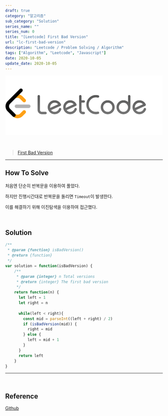```yaml
---
draft: true
category: "알고리즘"
sub_category: "Solution"
series_name: ""
series_num: 0
title: "[Leetcode] First Bad Version"
url: "lc-first-bad-version"
description: "Leetcode / Problem Solving / Algorithm"
tags: ["Algorithm", "Leetcode", "Javascript"]
date: 2020-10-05
update_date: 2020-10-05
---
```

![](https://raw.githubusercontent.com/akasai/Algorithm-Solutions/master/Leetcode/leetcode-logo.png)

<br>

> [First Bad Version](https://leetcode.com/problems/first-bad-version)

***

## How To Solve

처음엔 단순히 반복문을 이용하여 풀었다.

하지만 진행시간대로 반복문을 돌리면 `Timeout`이 발생한다.

이를 해결하기 위해 이진탐색을 이용하여 접근했다.

<br>

## Solution

```javascript
/**
 * @param {function} isBadVersion()
 * @return {function}
 */
var solution = function(isBadVersion) {
    /**
     * @param {integer} n Total versions
     * @return {integer} The first bad version
     */
    return function(n) {
      let left = 1
      let right = n
      
      while(left < right){
        const mid = parseInt((left + right) / 2)
        if (isBadVersion(mid)) {
          right = mid    
        } else {
          left = mid + 1
        }
      }
      return left
    }
}
```

***

<br>

## Reference

<span class="reference">

[Github](https://github.com/akasai/Algorithm-Solutions/blob/master/Leetcode/Solution/11.First_Bad_Version.js)

</span>
